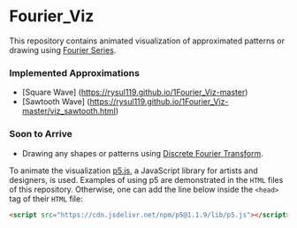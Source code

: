 # Fourier_Viz

This repository contains animated visualization of approximated patterns or drawing using [Fourier Series](https://brilliant.org/wiki/fourier-series/). 

### Implemented Approximations

 - [Square Wave] (https://rysul119.github.io/1Fourier_Viz-master) 
 - [Sawtooth Wave] (https://rysul119.github.io/1Fourier_Viz-master/viz_sawtooth.html)

### Soon to Arrive

 - Drawing any shapes or patterns using [Discrete Fourier Transform](https://en.wikipedia.org/wiki/Discrete_Fourier_transform).

To animate the visualization [p5.js](https://p5js.org/), a JavaScript library for artists and designers, is used. Examples of using p5 are demonstrated in the `HTML` files of this repository. Otherwise, one can add the line below inside the `<head>` tag of their `HTML` file:
```html
<script src="https://cdn.jsdelivr.net/npm/p5@1.1.9/lib/p5.js"></script>
```